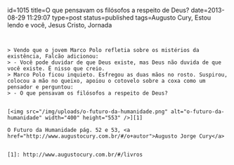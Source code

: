 id=1015
title=O que pensavam os filósofos a respeito de Deus?
date=2013-08-29 11:29:07
type=post
status=published
tags=Augusto Cury, Estou lendo e você,  Jesus Cristo, Jornada
~~~~~~


> Vendo que o jovem Marco Polo refletia sobre os mistérios da existência, Falcão adicionou:  
> - Você pode duvidar de que Deus existe, mas Deus não duvida de que você existe. É nisso que creio.  
> Marco Polo ficou inquieto. Esfregou as duas mãos no rosto. Suspirou, colocou a mão no queixo, apoiou o cotovelo sobre a coxa como um pensador e perguntou:  
> - O que pensavam os filósofos a respeito de Deus? 


[<img src="/img/uploads/o-futuro-da-humanidade.png" alt="o-futuro-da-humanidade" width="400" height="553" />][1] 

O Futuro da Humanidade pág. 52 e 53, <a href="http://www.augustocury.com.br/#/o+autor">Augusto Jorge Cury</a>


[1]: http://www.augustocury.com.br/#/livros
